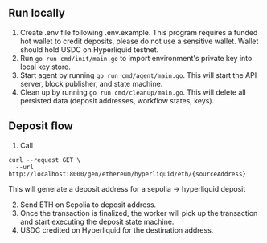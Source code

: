 ## Run locally
1. Create .env file following .env.example. This program requires a funded hot wallet to credit deposits, please do not use a sensitive wallet. Wallet should hold USDC on Hyperliquid testnet.
2. Run `go run cmd/init/main.go` to import environment's private key into local key store.
3. Start agent by running `go run cmd/agent/main.go`. This will start the API server, block publisher, and state machine.
5. Clean up by running `go run cmd/cleanup/main.go`. This will delete all persisted data (deposit addresses, workflow states, keys).

## Deposit flow
1. Call
```
curl --request GET \
  --url http://localhost:8000/gen/ethereum/hyperliquid/eth/{sourceAddress}
```
This will generate a deposit address for a sepolia -> hyperliquid deposit

2. Send ETH on Sepolia to deposit address.
3. Once the transaction is finalized, the worker will pick up the transaction and start executing the deposit state machine.
4. USDC credited on Hyperliquid for the destination address.
